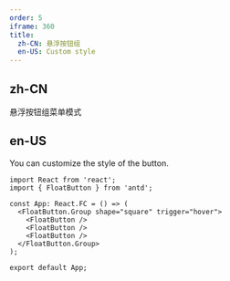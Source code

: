 ```yaml
---
order: 5
iframe: 360
title:
  zh-CN: 悬浮按钮组
  en-US: Custom style
---
```


## zh-CN

悬浮按钮组菜单模式

## en-US

You can customize the style of the button.

```tsx
import React from 'react';
import { FloatButton } from 'antd';

const App: React.FC = () => (
  <FloatButton.Group shape="square" trigger="hover">
    <FloatButton />
    <FloatButton />
    <FloatButton />
  </FloatButton.Group>
);

export default App;
```
